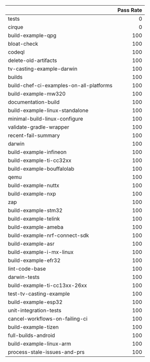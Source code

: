 |                                         |   Pass Rate |
|:----------------------------------------|------------:|
| tests                                   |           0 |
| cirque                                  |           0 |
| build-example-qpg                       |         100 |
| bloat-check                             |         100 |
| codeql                                  |         100 |
| delete-old-artifacts                    |         100 |
| tv-casting-example-darwin               |         100 |
| builds                                  |         100 |
| build-chef-ci-examples-on-all-platforms |         100 |
| build-example-mw320                     |         100 |
| documentation-build                     |         100 |
| build-example-linux-standalone          |         100 |
| minimal-build-linux-configure           |         100 |
| validate-gradle-wrapper                 |         100 |
| recent-fail-summary                     |         100 |
| darwin                                  |         100 |
| build-example-infineon                  |         100 |
| build-example-ti-cc32xx                 |         100 |
| build-example-bouffalolab               |         100 |
| qemu                                    |         100 |
| build-example-nuttx                     |         100 |
| build-example-nxp                       |         100 |
| zap                                     |         100 |
| build-example-stm32                     |         100 |
| build-example-telink                    |         100 |
| build-example-ameba                     |         100 |
| build-example-nrf-connect-sdk           |         100 |
| build-example-asr                       |         100 |
| build-example-i-mx-linux                |         100 |
| build-example-efr32                     |         100 |
| lint-code-base                          |         100 |
| darwin-tests                            |         100 |
| build-example-ti-cc13xx-26xx            |         100 |
| test-tv-casting-example                 |         100 |
| build-example-esp32                     |         100 |
| unit-integration-tests                  |         100 |
| cancel-workflows-on-failing-ci          |         100 |
| build-example-tizen                     |         100 |
| full-builds-android                     |         100 |
| build-example-linux-arm                 |         100 |
| process-stale-issues-and-prs            |         100 |